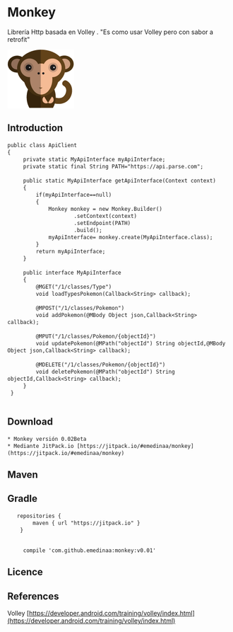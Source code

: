 # Monkey
Librería Http basada en Volley . "Es como usar Volley pero con sabor a retrofit"

![Image of Monkey](monkey.png)

## Introduction

```
public class ApiClient 
{
     private static MyApiInterface myApiInterface;
     private static final String PATH="https://api.parse.com";
     
     public static MyApiInterface getApiInterface(Context context)
     {
         if(myApiInterface==null)
         {
             Monkey monkey = new Monkey.Builder()
                     .setContext(context)
                     .setEndpoint(PATH)
                     .build();
             myApiInterface= monkey.create(MyApiInterface.class);
         }
         return myApiInterface;
     }
     
     public interface MyApiInterface
     {
         @MGET("/1/classes/Type")
         void loadTypesPokemon(Callback<String> callback);
                 
         @MPOST("/1/classes/Pokemon")
         void addPokemon(@MBody Object json,Callback<String> callback);
         
         @MPUT("/1/classes/Pokemon/{objectId}")
         void updatePokemon(@MPath("objectId") String objectId,@MBody Object json,Callback<String> callback);
                 
         @MDELETE("/1/classes/Pokemon/{objectId}")
         void deletePokemon(@MPath("objectId") String objectId,Callback<String> callback);
     }
 }
 
```

## Download

    * Monkey versión 0.02Beta
    * Mediante JitPack.io [https://jitpack.io/#emedinaa/monkey](https://jitpack.io/#emedinaa/monkey)
    
## Maven

## Gradle
```
   repositories {
        maven { url "https://jitpack.io" }
    }
   
```
```
     compile 'com.github.emedinaa:monkey:v0.01'
```

## Licence

## References

Volley [https://developer.android.com/training/volley/index.html](https://developer.android.com/training/volley/index.html)
